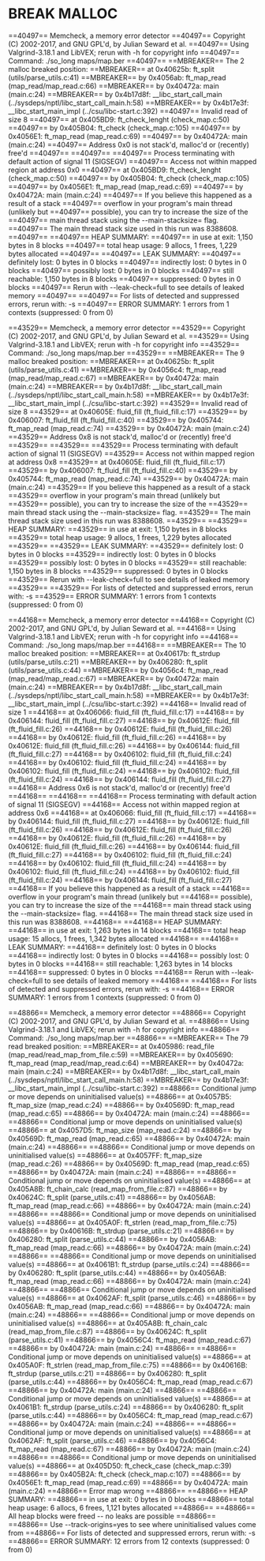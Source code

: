 # BREAK MALLOC

==40497== Memcheck, a memory error detector
==40497== Copyright (C) 2002-2017, and GNU GPL'd, by Julian Seward et al.
==40497== Using Valgrind-3.18.1 and LibVEX; rerun with -h for copyright info
==40497== Command: ./so_long maps/map.ber
==40497== 
==MBREAKER== The 2 malloc breaked position:
==MBREAKER==    at 0x40625b: ft_split (utils/parse_utils.c:41)
==MBREAKER==    by 0x4056ab: ft_map_read (map_read/map_read.c:66)
==MBREAKER==    by 0x40472a: main (main.c:24)
==MBREAKER==    by 0x4b17d8f: __libc_start_call_main (../sysdeps/nptl/libc_start_call_main.h:58)
==MBREAKER==    by 0x4b17e3f: __libc_start_main_impl (../csu/libc-start.c:392)
==40497== Invalid read of size 8
==40497==    at 0x405BD9: ft_check_lenght (check_map.c:50)
==40497==    by 0x405B04: ft_check (check_map.c:105)
==40497==    by 0x4056E1: ft_map_read (map_read.c:69)
==40497==    by 0x40472A: main (main.c:24)
==40497==  Address 0x0 is not stack'd, malloc'd or (recently) free'd
==40497== 
==40497== 
==40497== Process terminating with default action of signal 11 (SIGSEGV)
==40497==  Access not within mapped region at address 0x0
==40497==    at 0x405BD9: ft_check_lenght (check_map.c:50)
==40497==    by 0x405B04: ft_check (check_map.c:105)
==40497==    by 0x4056E1: ft_map_read (map_read.c:69)
==40497==    by 0x40472A: main (main.c:24)
==40497==  If you believe this happened as a result of a stack
==40497==  overflow in your program's main thread (unlikely but
==40497==  possible), you can try to increase the size of the
==40497==  main thread stack using the --main-stacksize= flag.
==40497==  The main thread stack size used in this run was 8388608.
==40497== 
==40497== HEAP SUMMARY:
==40497==     in use at exit: 1,150 bytes in 8 blocks
==40497==   total heap usage: 9 allocs, 1 frees, 1,229 bytes allocated
==40497== 
==40497== LEAK SUMMARY:
==40497==    definitely lost: 0 bytes in 0 blocks
==40497==    indirectly lost: 0 bytes in 0 blocks
==40497==      possibly lost: 0 bytes in 0 blocks
==40497==    still reachable: 1,150 bytes in 8 blocks
==40497==         suppressed: 0 bytes in 0 blocks
==40497== Rerun with --leak-check=full to see details of leaked memory
==40497== 
==40497== For lists of detected and suppressed errors, rerun with: -s
==40497== ERROR SUMMARY: 1 errors from 1 contexts (suppressed: 0 from 0)

==43529== Memcheck, a memory error detector
==43529== Copyright (C) 2002-2017, and GNU GPL'd, by Julian Seward et al.
==43529== Using Valgrind-3.18.1 and LibVEX; rerun with -h for copyright info
==43529== Command: ./so_long maps/map.ber
==43529== 
==MBREAKER== The 9 malloc breaked position:
==MBREAKER==    at 0x40625b: ft_split (utils/parse_utils.c:41)
==MBREAKER==    by 0x4056c4: ft_map_read (map_read/map_read.c:67)
==MBREAKER==    by 0x40472a: main (main.c:24)
==MBREAKER==    by 0x4b17d8f: __libc_start_call_main (../sysdeps/nptl/libc_start_call_main.h:58)
==MBREAKER==    by 0x4b17e3f: __libc_start_main_impl (../csu/libc-start.c:392)
==43529== Invalid read of size 8
==43529==    at 0x40605E: fluid_fill (ft_fluid_fill.c:17)
==43529==    by 0x406007: ft_fluid_fill (ft_fluid_fill.c:40)
==43529==    by 0x405744: ft_map_read (map_read.c:74)
==43529==    by 0x40472A: main (main.c:24)
==43529==  Address 0x8 is not stack'd, malloc'd or (recently) free'd
==43529== 
==43529== 
==43529== Process terminating with default action of signal 11 (SIGSEGV)
==43529==  Access not within mapped region at address 0x8
==43529==    at 0x40605E: fluid_fill (ft_fluid_fill.c:17)
==43529==    by 0x406007: ft_fluid_fill (ft_fluid_fill.c:40)
==43529==    by 0x405744: ft_map_read (map_read.c:74)
==43529==    by 0x40472A: main (main.c:24)
==43529==  If you believe this happened as a result of a stack
==43529==  overflow in your program's main thread (unlikely but
==43529==  possible), you can try to increase the size of the
==43529==  main thread stack using the --main-stacksize= flag.
==43529==  The main thread stack size used in this run was 8388608.
==43529== 
==43529== HEAP SUMMARY:
==43529==     in use at exit: 1,150 bytes in 8 blocks
==43529==   total heap usage: 9 allocs, 1 frees, 1,229 bytes allocated
==43529== 
==43529== LEAK SUMMARY:
==43529==    definitely lost: 0 bytes in 0 blocks
==43529==    indirectly lost: 0 bytes in 0 blocks
==43529==      possibly lost: 0 bytes in 0 blocks
==43529==    still reachable: 1,150 bytes in 8 blocks
==43529==         suppressed: 0 bytes in 0 blocks
==43529== Rerun with --leak-check=full to see details of leaked memory
==43529== 
==43529== For lists of detected and suppressed errors, rerun with: -s
==43529== ERROR SUMMARY: 1 errors from 1 contexts (suppressed: 0 from 0)

==44168== Memcheck, a memory error detector
==44168== Copyright (C) 2002-2017, and GNU GPL'd, by Julian Seward et al.
==44168== Using Valgrind-3.18.1 and LibVEX; rerun with -h for copyright info
==44168== Command: ./so_long maps/map.ber
==44168== 
==MBREAKER== The 10 malloc breaked position:
==MBREAKER==    at 0x40617b: ft_strdup (utils/parse_utils.c:21)
==MBREAKER==    by 0x406280: ft_split (utils/parse_utils.c:44)
==MBREAKER==    by 0x4056c4: ft_map_read (map_read/map_read.c:67)
==MBREAKER==    by 0x40472a: main (main.c:24)
==MBREAKER==    by 0x4b17d8f: __libc_start_call_main (../sysdeps/nptl/libc_start_call_main.h:58)
==MBREAKER==    by 0x4b17e3f: __libc_start_main_impl (../csu/libc-start.c:392)
==44168== Invalid read of size 1
==44168==    at 0x406066: fluid_fill (ft_fluid_fill.c:17)
==44168==    by 0x406144: fluid_fill (ft_fluid_fill.c:27)
==44168==    by 0x40612E: fluid_fill (ft_fluid_fill.c:26)
==44168==    by 0x40612E: fluid_fill (ft_fluid_fill.c:26)
==44168==    by 0x40612E: fluid_fill (ft_fluid_fill.c:26)
==44168==    by 0x40612E: fluid_fill (ft_fluid_fill.c:26)
==44168==    by 0x406144: fluid_fill (ft_fluid_fill.c:27)
==44168==    by 0x406102: fluid_fill (ft_fluid_fill.c:24)
==44168==    by 0x406102: fluid_fill (ft_fluid_fill.c:24)
==44168==    by 0x406102: fluid_fill (ft_fluid_fill.c:24)
==44168==    by 0x406102: fluid_fill (ft_fluid_fill.c:24)
==44168==    by 0x406144: fluid_fill (ft_fluid_fill.c:27)
==44168==  Address 0x6 is not stack'd, malloc'd or (recently) free'd
==44168== 
==44168== 
==44168== Process terminating with default action of signal 11 (SIGSEGV)
==44168==  Access not within mapped region at address 0x6
==44168==    at 0x406066: fluid_fill (ft_fluid_fill.c:17)
==44168==    by 0x406144: fluid_fill (ft_fluid_fill.c:27)
==44168==    by 0x40612E: fluid_fill (ft_fluid_fill.c:26)
==44168==    by 0x40612E: fluid_fill (ft_fluid_fill.c:26)
==44168==    by 0x40612E: fluid_fill (ft_fluid_fill.c:26)
==44168==    by 0x40612E: fluid_fill (ft_fluid_fill.c:26)
==44168==    by 0x406144: fluid_fill (ft_fluid_fill.c:27)
==44168==    by 0x406102: fluid_fill (ft_fluid_fill.c:24)
==44168==    by 0x406102: fluid_fill (ft_fluid_fill.c:24)
==44168==    by 0x406102: fluid_fill (ft_fluid_fill.c:24)
==44168==    by 0x406102: fluid_fill (ft_fluid_fill.c:24)
==44168==    by 0x406144: fluid_fill (ft_fluid_fill.c:27)
==44168==  If you believe this happened as a result of a stack
==44168==  overflow in your program's main thread (unlikely but
==44168==  possible), you can try to increase the size of the
==44168==  main thread stack using the --main-stacksize= flag.
==44168==  The main thread stack size used in this run was 8388608.
==44168== 
==44168== HEAP SUMMARY:
==44168==     in use at exit: 1,263 bytes in 14 blocks
==44168==   total heap usage: 15 allocs, 1 frees, 1,342 bytes allocated
==44168== 
==44168== LEAK SUMMARY:
==44168==    definitely lost: 0 bytes in 0 blocks
==44168==    indirectly lost: 0 bytes in 0 blocks
==44168==      possibly lost: 0 bytes in 0 blocks
==44168==    still reachable: 1,263 bytes in 14 blocks
==44168==         suppressed: 0 bytes in 0 blocks
==44168== Rerun with --leak-check=full to see details of leaked memory
==44168== 
==44168== For lists of detected and suppressed errors, rerun with: -s
==44168== ERROR SUMMARY: 1 errors from 1 contexts (suppressed: 0 from 0)

==48866== Memcheck, a memory error detector
==48866== Copyright (C) 2002-2017, and GNU GPL'd, by Julian Seward et al.
==48866== Using Valgrind-3.18.1 and LibVEX; rerun with -h for copyright info
==48866== Command: ./so_long maps/map.ber
==48866== 
==MBREAKER== The 79 read breaked position:
==MBREAKER==    at 0x405986: read_file (map_read/read_map_from_file.c:59)
==MBREAKER==    by 0x405690: ft_map_read (map_read/map_read.c:64)
==MBREAKER==    by 0x40472a: main (main.c:24)
==MBREAKER==    by 0x4b17d8f: __libc_start_call_main (../sysdeps/nptl/libc_start_call_main.h:58)
==MBREAKER==    by 0x4b17e3f: __libc_start_main_impl (../csu/libc-start.c:392)
==48866== Conditional jump or move depends on uninitialised value(s)
==48866==    at 0x4057B5: ft_map_size (map_read.c:24)
==48866==    by 0x40569D: ft_map_read (map_read.c:65)
==48866==    by 0x40472A: main (main.c:24)
==48866== 
==48866== Conditional jump or move depends on uninitialised value(s)
==48866==    at 0x4057D5: ft_map_size (map_read.c:24)
==48866==    by 0x40569D: ft_map_read (map_read.c:65)
==48866==    by 0x40472A: main (main.c:24)
==48866== 
==48866== Conditional jump or move depends on uninitialised value(s)
==48866==    at 0x4057FF: ft_map_size (map_read.c:26)
==48866==    by 0x40569D: ft_map_read (map_read.c:65)
==48866==    by 0x40472A: main (main.c:24)
==48866== 
==48866== Conditional jump or move depends on uninitialised value(s)
==48866==    at 0x405A8B: ft_chain_calc (read_map_from_file.c:87)
==48866==    by 0x40624C: ft_split (parse_utils.c:41)
==48866==    by 0x4056AB: ft_map_read (map_read.c:66)
==48866==    by 0x40472A: main (main.c:24)
==48866== 
==48866== Conditional jump or move depends on uninitialised value(s)
==48866==    at 0x405A0F: ft_strlen (read_map_from_file.c:75)
==48866==    by 0x40616B: ft_strdup (parse_utils.c:21)
==48866==    by 0x406280: ft_split (parse_utils.c:44)
==48866==    by 0x4056AB: ft_map_read (map_read.c:66)
==48866==    by 0x40472A: main (main.c:24)
==48866== 
==48866== Conditional jump or move depends on uninitialised value(s)
==48866==    at 0x4061B1: ft_strdup (parse_utils.c:24)
==48866==    by 0x406280: ft_split (parse_utils.c:44)
==48866==    by 0x4056AB: ft_map_read (map_read.c:66)
==48866==    by 0x40472A: main (main.c:24)
==48866== 
==48866== Conditional jump or move depends on uninitialised value(s)
==48866==    at 0x4062AF: ft_split (parse_utils.c:46)
==48866==    by 0x4056AB: ft_map_read (map_read.c:66)
==48866==    by 0x40472A: main (main.c:24)
==48866== 
==48866== Conditional jump or move depends on uninitialised value(s)
==48866==    at 0x405A8B: ft_chain_calc (read_map_from_file.c:87)
==48866==    by 0x40624C: ft_split (parse_utils.c:41)
==48866==    by 0x4056C4: ft_map_read (map_read.c:67)
==48866==    by 0x40472A: main (main.c:24)
==48866== 
==48866== Conditional jump or move depends on uninitialised value(s)
==48866==    at 0x405A0F: ft_strlen (read_map_from_file.c:75)
==48866==    by 0x40616B: ft_strdup (parse_utils.c:21)
==48866==    by 0x406280: ft_split (parse_utils.c:44)
==48866==    by 0x4056C4: ft_map_read (map_read.c:67)
==48866==    by 0x40472A: main (main.c:24)
==48866== 
==48866== Conditional jump or move depends on uninitialised value(s)
==48866==    at 0x4061B1: ft_strdup (parse_utils.c:24)
==48866==    by 0x406280: ft_split (parse_utils.c:44)
==48866==    by 0x4056C4: ft_map_read (map_read.c:67)
==48866==    by 0x40472A: main (main.c:24)
==48866== 
==48866== Conditional jump or move depends on uninitialised value(s)
==48866==    at 0x4062AF: ft_split (parse_utils.c:46)
==48866==    by 0x4056C4: ft_map_read (map_read.c:67)
==48866==    by 0x40472A: main (main.c:24)
==48866== 
==48866== Conditional jump or move depends on uninitialised value(s)
==48866==    at 0x405D50: ft_check_case (check_map.c:39)
==48866==    by 0x405B2A: ft_check (check_map.c:107)
==48866==    by 0x4056E1: ft_map_read (map_read.c:69)
==48866==    by 0x40472A: main (main.c:24)
==48866== 
Error
map wrong
 ==48866== 
==48866== HEAP SUMMARY:
==48866==     in use at exit: 0 bytes in 0 blocks
==48866==   total heap usage: 6 allocs, 6 frees, 1,121 bytes allocated
==48866== 
==48866== All heap blocks were freed -- no leaks are possible
==48866== 
==48866== Use --track-origins=yes to see where uninitialised values come from
==48866== For lists of detected and suppressed errors, rerun with: -s
==48866== ERROR SUMMARY: 12 errors from 12 contexts (suppressed: 0 from 0)